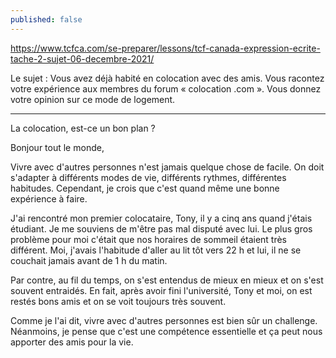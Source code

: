 ```yaml
---
published: false
---
```

https://www.tcfca.com/se-preparer/lessons/tcf-canada-expression-ecrite-tache-2-sujet-06-decembre-2021/

Le sujet : Vous avez déjà habité en colocation avec des amis. Vous racontez votre expérience aux membres du forum « colocation .com ». Vous donnez votre opinion sur ce mode de logement.

---

La colocation, est-ce un bon plan ?

Bonjour tout le monde,

Vivre avec d'autres personnes n'est jamais quelque chose de facile. On doit s'adapter à différents modes de vie, différents rythmes, différentes habitudes. Cependant, je crois que c'est quand même une bonne expérience à faire.

J'ai rencontré mon premier colocataire, Tony, il y a cinq ans quand j'étais étudiant. Je me souviens de m'être pas mal disputé avec lui. Le plus gros problème pour moi c'était que nos horaires de sommeil étaient très différent. Moi, j'avais l'habitude d'aller au lit tôt vers 22 h et lui, il ne se couchait jamais avant de 1 h du matin.

Par contre, au fil du temps, on s'est entendus de mieux en mieux et on s'est souvent entraidés. En fait, après avoir fini l'université, Tony et moi, on est restés bons amis et on se voit toujours très souvent.

Comme je l'ai dit, vivre avec d'autres personnes est bien sûr un challenge. Néanmoins, je pense que c'est une compétence essentielle et ça peut nous apporter des amis pour la vie.
